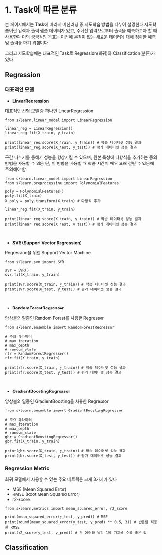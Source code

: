 # 1. Task에 따른 분류
본 페이지에서는 Task에 따라서 머신러닝 중 지도학습 방법을 나누어 설명한다
지도학습이란 입력과 출력 샘플 데이터가 있고, 주어진 입력으로부터 출력을 예측하고자 할 때 사용한다
이의 궁극적인 목표는 이전에 본적이 없는 새로운 데이터에 대해 정확한 예측 및 출력을 하기 위함이다

그리고 지도학습에는 대표적인 Task로 Regression(회귀)와 Classification(분류)가 있다

## Regression
### 대표적인 모델
* **LinearRegression**

대표적인 선형 모델 중 하나인 LinearRegression
```
from sklearn.linear_model import LinearRegression

linear_reg = LinearRegression()
linear_reg.fit(X_train, y_train)

print(linear_reg.score(X_train, y_train)) # 학습 데이터셋 성능 결과
print(linear_reg.score(X_test, y_test)) # 평가 데이터셋 성능 결과
```

구간 나누기를 통해서 성능을 향상시킬 수 있으며, 원본 특성에 다항식을 추가하는 등의 방법을 사용할 수 있음
단, 이 방법을 사용할 때 학습 시간이 매우 오래 걸릴 수 있음에 주의해야 함
```
from sklearn.linear_model import LinearRegression
from sklearn.preprocessing import PolynomialFeatures

poly = PolynomialFeatures()
poly.fit(X_train)
X_poly = poly.transform(X_train) # 다항식 추가

linear_reg.fit(X_train, y_train)

print(linear_reg.score(X_train, y_train)) # 학습 데이터셋 성능 결과
print(linear_reg.score(X_test, y_test)) # 평가 데이터셋 성능 결과
```
<br/>

* **SVR (Support Vector Regression)**

Regression을 위한 Support Vector Machine 
```
from sklearn.svm import SVR

svr = SVR()
svr.fit(X_train, y_train)

print(svr.score(X_train, y_train)) # 학습 데이터셋 성능 결과
print(svr.score(X_test, y_test)) # 평가 데이터셋 성능 결과
```
<br/>

* **RandomForestRegressor**

앙상블의 일종인 Random Forest를 사용한 Regressor
```
from sklearn.ensemble import RandomForestRegressor

# 주요 파라미터
# max_iteration
# max_depth
# random_state
rfr = RandomForestRegressor()
rfr.fit(X_train, y_train)

print(rfr.score(X_train, y_train)) # 학습 데이터셋 성능 결과
print(rfr.score(X_test, y_test)) # 평가 데이터셋 성능 결과

```
<br/>

* **GradientBoostingRegressor**

앙상블의 일종인 GradientBoosting을 사용한 Regressor

```
from sklearn.ensemble import GradientBoostingRegressor

# 주요 파라미터
# max_iteration
# max_depth
# random_state
gbr = GradientBoostingRegressor()
gbr.fit(X_train, y_train)

print(gbr.score(X_train, y_train)) # 학습 데이터셋 성능 결과
print(gbr.score(X_test, y_test)) # 평가 데이터셋 성능 결과
```

### Regression Metric
회귀 모델에서 사용할 수 있는 주요 메트릭은 크게 3가지가 있다
* MSE (Mean Squared Error)
* RMSE (Root Mean Squared Error)
* r2-score
```
from sklearn.metrics import mean_squared_error, r2_score

print(mean_squared_error(y_test, y_pred)) # MSE
print(round(mean_squared_error(y_test, y_pred) ** 0.5, 3)) # 반올림 적용한 RMSE
print(r2_score(y_test, y_pred)) # 위 에러와 달리 1에 가까울 수록 좋은 값
```


## Classification


